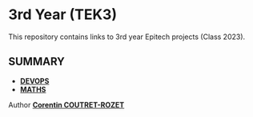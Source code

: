 # 3rd Year (TEK3)

This repository contains links to 3rd year Epitech projects (Class 2023).

## SUMMARY

* [**DEVOPS**](https://github.com/sheiiva/Epitech/tree/master/3rdYear/DEVOPS/README.md)
* [**MATHS**](https://github.com/sheiiva/Epitech/tree/master/3rdYear/MATHS/README.md)

Author [**Corentin COUTRET-ROZET**](https://github.com/sheiiva)
